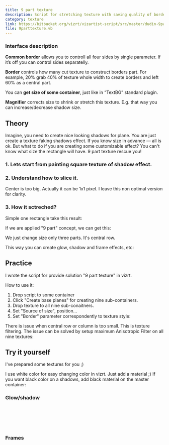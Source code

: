 ```yaml
---
title: 9 part texture
description: Script for stretching texture with saving quality of borders and corners.
category: texture
link: https://bitbucket.org/vizrt/vizartist-script/src/master/dudin-9parttexture/
file: 9parttexture.vb
---
```


<interface-description image="interface.png">

### Interface description

__Common border__ allows you to controll all four sides by single parameter. If it’s off you can control sides separatelly.

__Border__ controls how many cut texture to construct borders part. For example, 20% grab 40% of texture whole width to create borders and left 60% as a central part.

You can __get size of some container__, just like in “TextBG” standard plugin.

__Magnifier__ corrects size to shrink or stretch this texture. E.g. that way you can increase/decrease shadow size.

</interface-description>

<media-youtube url="https://www.youtube.com/embed/AbJf5V1j-Ko" />

## Theory

Imagine, you need to create nice looking shadows for plane. You are just create a texture faking shadows effect. If you know size in advance — all is ok. But what to do if you are creating some customizable effect? You can't know what size the rectangle will have. 9 part texture rescue you!

<media-image name="script-9-part-before-and-after.png" />

### 1. Lets start from painting square texture of shadow effect.

<media-image name="script-9-part-example-shadow-source.png" />

### 2. Understand how to slice it.

<media-image name="script-9-part-example-shadow-sliced.png" />

Center is too big. Actually it can be 1x1 pixel. I leave this non optimal version for clarity.

### 3. How it sctreched?

Simple one rectangle take this result:

<media-image name="script-9-part-example-stretched.png" />

If we are applied "9 part" concept, we can get this:

<media-image name="script-9-part-example-working.png" />

We just change size only three parts. It's central row.

<media-image name="script-9-part-example-how-it-working.png" />

This way you can create glow, shadow and frame effects, etc:

<media-image name="9-part-texture-cover.png" />

## Practice

I wrote the script for provide solution "9 part texture" in vizrt. 

How to use it:

1. Drop script to some container
2. Click "Create base planes" for creating nine sub-containers.
3. Drop texture to all nine sub-conaitners.
4. Set "Source of size", position...
5. Set "Border" parameter correspondently to texture style:
<media-image img.html name="script-9-part-texture-setup.gif" />

There is issue when central row or column is too small. This is texture filtering.
The issue can be solved by setup maximum Anisotropic Filter on all nine textures:

<media-image name="script-9-part-texture-anisotropic-filter.gif" />
<media-image name="script-9-part-texture-filter-for-all.png" />

## Try it yourself

I've prepared some textures for you ;)

I use white color for easy changing color in vizrt. Just add a material ;) If you want black color on a shadows, add black material on the master container:

<media-image name="script-9-part-add-black-material.png" />

### Glow/shadow

<media-image name="try/RectangleBlur10.png" transparent /> <br/>
<media-image name="try/RectangleBlur30.png" transparent /> <br/>
<media-image name="try/RectangleBlur50.png" transparent /> <br/>
<media-image name="try/RectangleBlur70.png" transparent /> <br/>

### Frames

<media-image name="try/ArtFrame512.png" transparent /> <br/>
<media-image name="try/NeonFrame128.png" transparent /> <br/>
<media-image name="try/GlowFrame128.png" transparent /> <br/>
